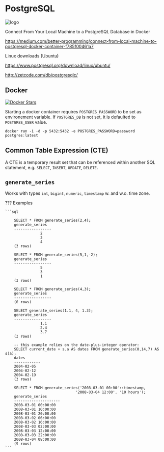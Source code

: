 # PostgreSQL

<img src='https://upload.wikimedia.org/wikipedia/commons/2/29/Postgresql_elephant.svg' class='titleLogo' alt='logo'/>

Connect From Your Local Machine to a PostgreSQL Database in Docker

https://medium.com/better-programming/connect-from-local-machine-to-postgresql-docker-container-f785f00461a7


Linux downloads (Ubuntu)

https://www.postgresql.org/download/linux/ubuntu/


http://zetcode.com/db/postgresqlc/

## Docker

<a href="https://hub.docker.com/_/postgres" alt="Docker hub repository" target="_blank">
	<img alt="Docker Stars" src="https://img.shields.io/docker/stars/_/postgres">
</a>

Starting a docker container requires `POSTGRES_PASSWORD` to be set as
environement variable. If `POSTGRES_DB` is not set, it is defaulted to
`POSTGRES_USER` value.

```terminal
docker run -i -d -p 5432:5432 -e POSTGRES_PASSWORD=password postgres:latest
```


## Common Table Expression (CTE)

A CTE is a temporary result set that can be referenced within another SQL
statement, e.g. `SELECT`, `INSERT`, `UPDATE`, `DELETE`.


## `generate_series`

 <badge-doc href='https://www.postgresql.org/docs/current/functions-srf.html' logo="postgresql"></badge-doc>
Works with types `int`, `bigint`, `numeric`, `timestamp` w. and w.o. time
zone.

??? Examples

    ```sql

        SELECT * FROM generate_series(2,4);
        generate_series
        -----------------
                    2
                    3
                    4
        (3 rows)

        SELECT * FROM generate_series(5,1,-2);
        generate_series
        -----------------
                    5
                    3
                    1
        (3 rows)

        SELECT * FROM generate_series(4,3);
        generate_series
        -----------------
        (0 rows)

        SELECT generate_series(1.1, 4, 1.3);
        generate_series
        -----------------
                    1.1
                    2.4
                    3.7
        (3 rows)

        -- this example relies on the date-plus-integer operator:
        SELECT current_date + s.a AS dates FROM generate_series(0,14,7) AS s(a);
        dates
        ------------
        2004-02-05
        2004-02-12
        2004-02-19
        (3 rows)

        SELECT * FROM generate_series('2008-03-01 00:00'::timestamp,
                                    '2008-03-04 12:00', '10 hours');
        generate_series
        ---------------------
        2008-03-01 00:00:00
        2008-03-01 10:00:00
        2008-03-01 20:00:00
        2008-03-02 06:00:00
        2008-03-02 16:00:00
        2008-03-03 02:00:00
        2008-03-03 12:00:00
        2008-03-03 22:00:00
        2008-03-04 08:00:00
        (9 rows)
    ```
